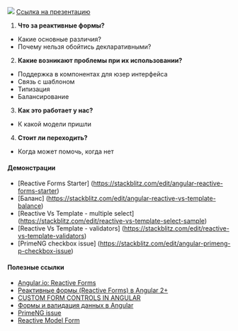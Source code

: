 ![](https://pp.userapi.com/c849328/v849328440/17f36/bG9PCwH2OH8.jpg)
[Ссылка на презентацию](https://docs.google.com/presentation/d/1XkVV1ohHtj7OEEy_N9L-ghpkuLPR44vmPNs9GPdzYQc/edit?usp=sharing)
1. **Что за реактивные формы?**
- Какие основные различия?
- Почему нельзя обойтись декларативными?
2. **Какие возникают проблемы при их использовании?**
- Поддержка в компонентах для юзер интерфейса
- Связь с шаблоном
- Типизация
- Балансирование
3. **Как это работает у нас?**
- К какой модели пришли
4. **Стоит ли переходить?**
- Когда может помочь, когда нет


#### Демонстрации
- [Reactive Forms Starter] (https://stackblitz.com/edit/angular-reactive-forms-starter)
- [Баланс] (https://stackblitz.com/edit/angular-reactive-vs-template-balance)
- [Reactive Vs Template - multiple select] (https://stackblitz.com/edit/reactive-vs-template-select-sample)
- [Reactive Vs Template - validators] (https://stackblitz.com/edit/reactive-vs-template-validators)
- [PrimeNG checkbox issue] (https://stackblitz.com/edit/angular-primeng-p-checkbox-issue)



#### Полезные ссылки
- [Angular.io: Reactive Forms](https://angular.io/guide/reactive-forms)
- [Реактивные формы (Reactive Forms) в Angular 2+](https://medium.com/@maks.zhitlov/reactive-forms-in-angular-2f8abe884f79)
- [CUSTOM FORM CONTROLS IN ANGULAR](https://blog.thoughtram.io/angular/2016/07/27/custom-form-controls-in-angular-2.html)
- [Формы и валидация данных в Angular](http://stepansuvorov.com/blog/2017/07/angular-forms-and-validation/)
- [PrimeNG issue](https://github.com/primefaces/primeng/issues/5678)
- [Reactive Model Form](https://codecraft.tv/courses/angular/forms/reactive-model-form/)
